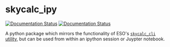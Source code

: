 # skycalc_ipy

[![Documentation Status](https://readthedocs.org/projects/skycalc-ipy/badge/?version=latest)](https://skycalc-ipy.readthedocs.io/en/latest/?badge=latest)
[![Documentation Status](https://travis-ci.org/astronomyk/skycalc_ipy.svg?branch=master)](https://travis-ci.org/astronomyk/skycalc_ipy.svg?branch=master)

A python package which mirrors the functionality of ESO's 
[``skycalc_cli`` utility](https://www.eso.org/observing/etc/doc/skycalc/helpskycalccli.html),
but can be used from within an ipython session or Juypter notebook.
